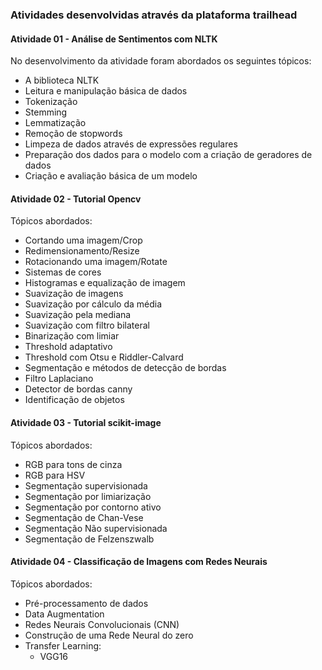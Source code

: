 ### Atividades desenvolvidas através da plataforma trailhead

#### Atividade 01 - Análise de Sentimentos com NLTK

No desenvolvimento da atividade foram abordados os seguintes tópicos:

- A biblioteca NLTK
- Leitura e manipulação básica de dados
- Tokenização
- Stemming
- Lemmatização
- Remoção de stopwords
- Limpeza de dados através de expressões regulares
- Preparação dos dados para o modelo com a criação de geradores de dados
- Criação e avaliação básica de um modelo

#### Atividade 02 - Tutorial Opencv

Tópicos abordados:
- Cortando uma imagem/Crop
- Redimensionamento/Resize
- Rotacionando uma imagem/Rotate
- Sistemas de cores
- Histogramas e equalização de imagem
- Suavização de imagens
- Suavização por cálculo da média
- Suavização pela mediana
- Suavização com filtro bilateral
- Binarização com limiar
- Threshold adaptativo
- Threshold com Otsu e Riddler-Calvard
- Segmentação e métodos de detecção de bordas
- Filtro Laplaciano
- Detector de bordas canny
- Identificação de objetos


#### Atividade 03 - Tutorial scikit-image

Tópicos abordados: 

- RGB para tons de cinza
- RGB para HSV
- Segmentação supervisionada
- Segmentação por limiarização
- Segmentação por contorno ativo
- Segmentação de Chan-Vese
- Segmentação Não supervisionada
- Segmentação de Felzenszwalb

#### Atividade 04 - Classificação de Imagens com Redes Neurais

Tópicos abordados:

- Pré-processamento de dados
- Data Augmentation
- Redes Neurais Convolucionais (CNN)
- Construção de uma Rede Neural do zero
- Transfer Learning:
	- VGG16

